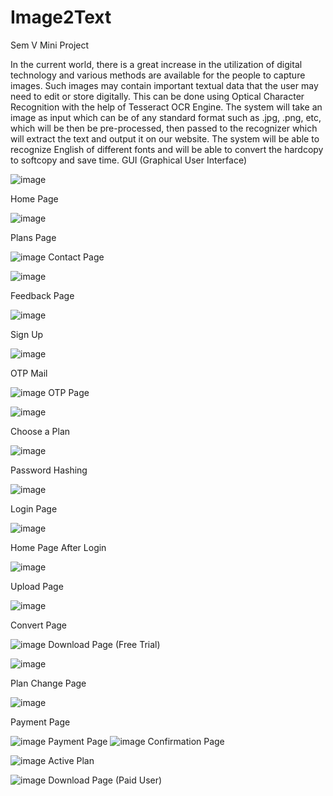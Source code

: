 # Image2Text

Sem V Mini Project

In the current world, there is a great increase in the utilization of digital technology and various methods are available for the people to capture images. 
Such images may contain important textual data that the user may need to edit or store digitally. 
This can be done using Optical Character Recognition with the help of Tesseract OCR Engine. 
The system will take an image as input which can be of any standard format such as .jpg, .png, etc, which will be then be pre-processed, then passed to the recognizer which will extract the text and output it on our website.
The system will be able to recognize English of different fonts and will be able to convert the hardcopy to softcopy and save time.
 GUI (Graphical User Interface)

 ![image](https://user-images.githubusercontent.com/64833453/144758451-1dbf85a4-d079-4d40-8b0c-aee1b543c6e1.png)

 Home Page

 ![image](https://user-images.githubusercontent.com/64833453/144758458-8aae44a0-71f7-47a4-8669-15177b34546d.png)

Plans Page

 ![image](https://user-images.githubusercontent.com/64833453/144758464-ea25eca0-d7b0-4526-883b-42e3c4cb2de8.png)
Contact Page


![image](https://user-images.githubusercontent.com/64833453/144758470-9152f649-1281-45b4-b121-3bed1d7ff7d6.png)
 
Feedback Page


 ![image](https://user-images.githubusercontent.com/64833453/144758475-530bc192-3eca-41bb-b69a-ab8512810335.png)

 Sign Up




 ![image](https://user-images.githubusercontent.com/64833453/144758479-db81a506-1b5e-4ee8-8c41-e6ab4bd6df46.png)

 OTP Mail


 ![image](https://user-images.githubusercontent.com/64833453/144758481-0a2136d0-6c7a-4470-b6e9-33bbe6630c7c.png)
OTP Page


 ![image](https://user-images.githubusercontent.com/64833453/144758483-6a17e4b4-0516-41fd-aae0-fdb732b486ce.png)

Choose a Plan



 ![image](https://user-images.githubusercontent.com/64833453/144758486-ec60d9fd-69e5-4e9e-97b7-22d265d58f5e.png)

Password Hashing

 ![image](https://user-images.githubusercontent.com/64833453/144758488-4e42156b-c687-4e7f-b5ce-cef73aa35143.png)

Login Page

 ![image](https://user-images.githubusercontent.com/64833453/144758493-ee9261be-d766-432f-92b2-60c873f1899c.png)

Home Page After Login 

 ![image](https://user-images.githubusercontent.com/64833453/144758501-daa74495-71c6-41a4-ba6c-1ebaed94d900.png)

 Upload Page



 ![image](https://user-images.githubusercontent.com/64833453/144758509-7b27d48f-bb3d-4779-b8c1-398df1a999de.png)

Convert Page

 
 ![image](https://user-images.githubusercontent.com/64833453/144758514-03fcb5e6-1f89-473e-8903-68e020e15241.png)
Download Page (Free Trial)


![image](https://user-images.githubusercontent.com/64833453/144758519-7b2b39d6-9dd4-4915-9e48-297378bda2f8.png)

Plan Change Page

 ![image](https://user-images.githubusercontent.com/64833453/144758523-cc9b538d-f4b6-4ea7-bda5-ac0c95a7a974.png)

Payment Page

 ![image](https://user-images.githubusercontent.com/64833453/144758528-346f6d40-6201-4ca0-a960-46326abacabd.png)
 Payment Page
 ![image](https://user-images.githubusercontent.com/64833453/144758437-54eb246d-6332-4c0a-9df9-ad9311bba0c5.png)
Confirmation Page

![image](https://user-images.githubusercontent.com/64833453/144758434-06bb4c34-36ab-424e-9c28-e83c3a5a3d7d.png)
Active Plan

![image](https://user-images.githubusercontent.com/64833453/144758394-88bae858-a747-46cc-942f-1ad3a0849f69.png) 
Download Page (Paid User) 
